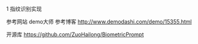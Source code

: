 1 指纹识别实现

参考网站
demo大师
参考博客
http://www.demodashi.com/demo/15355.html

开源库
https://github.com/ZuoHailong/BiometricPrompt